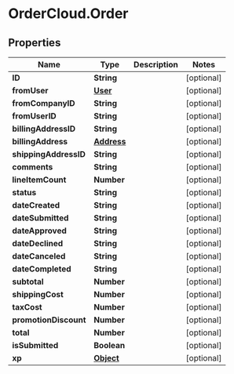 # OrderCloud.Order

## Properties
Name | Type | Description | Notes
------------ | ------------- | ------------- | -------------
**ID** | **String** |  | [optional] 
**fromUser** | [**User**](User.md) |  | [optional] 
**fromCompanyID** | **String** |  | [optional] 
**fromUserID** | **String** |  | [optional] 
**billingAddressID** | **String** |  | [optional] 
**billingAddress** | [**Address**](Address.md) |  | [optional] 
**shippingAddressID** | **String** |  | [optional] 
**comments** | **String** |  | [optional] 
**lineItemCount** | **Number** |  | [optional] 
**status** | **String** |  | [optional] 
**dateCreated** | **String** |  | [optional] 
**dateSubmitted** | **String** |  | [optional] 
**dateApproved** | **String** |  | [optional] 
**dateDeclined** | **String** |  | [optional] 
**dateCanceled** | **String** |  | [optional] 
**dateCompleted** | **String** |  | [optional] 
**subtotal** | **Number** |  | [optional] 
**shippingCost** | **Number** |  | [optional] 
**taxCost** | **Number** |  | [optional] 
**promotionDiscount** | **Number** |  | [optional] 
**total** | **Number** |  | [optional] 
**isSubmitted** | **Boolean** |  | [optional] 
**xp** | [**Object**](.md) |  | [optional] 


